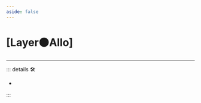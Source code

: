 ```yaml
---
aside: false
---
```

# <py>[<labor>Layer</labor>🟠<motor>Allo</motor>]</py>

---

<!-- =================================================== -->
<!-- =================================================== -->
<!-- =================================================== -->
<!-- =================================================== -->
<!-- =================================================== -->
::: details 🛠

-

:::
